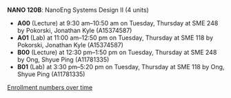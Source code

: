 **NANO 120B**: NanoEng Systems Design II (4 units)

- **A00** (Lecture) at 9:30 am–10:50 am on Tuesday, Thursday at SME 248 by Pokorski, Jonathan Kyle (A15374587)
- **A01** (Lab) at 11:00 am–12:50 pm on Tuesday, Thursday at SME 118 by Pokorski, Jonathan Kyle (A15374587)
- **B00** (Lecture) at 12:30 pm–1:50 pm on Tuesday, Thursday at SME 248 by Ong, Shyue Ping (A11781335)
- **B01** (Lab) at 3:30 pm–5:20 pm on Tuesday, Thursday at SME 118 by Ong, Shyue Ping (A11781335)

[Enrollment numbers over time](./NANO120B.tsv)
